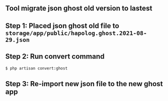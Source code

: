 ## Tool migrate json ghost old version to lastest

## Step 1: Placed json ghost old file to `storage/app/public/hapolog.ghost.2021-08-29.json`

## Step 2: Run convert command

```
$ php artisan convert:ghost
```

## Step 3: Re-import new json file to the new ghost app
